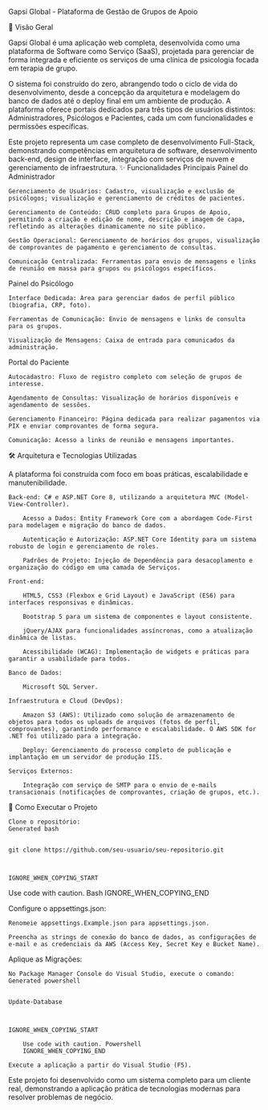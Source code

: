 Gapsi Global - Plataforma de Gestão de Grupos de Apoio

📜 Visão Geral

Gapsi Global é uma aplicação web completa, desenvolvida como uma plataforma de Software como Serviço (SaaS), projetada para gerenciar de forma integrada e eficiente os serviços de uma clínica de psicologia focada em terapia de grupo.

O sistema foi construído do zero, abrangendo todo o ciclo de vida do desenvolvimento, desde a concepção da arquitetura e modelagem do banco de dados até o deploy final em um ambiente de produção. A plataforma oferece portais dedicados para três tipos de usuários distintos: Administradores, Psicólogos e Pacientes, cada um com funcionalidades e permissões específicas.

Este projeto representa um case completo de desenvolvimento Full-Stack, demonstrando competências em arquitetura de software, desenvolvimento back-end, design de interface, integração com serviços de nuvem e gerenciamento de infraestrutura.
✨ Funcionalidades Principais
Painel do Administrador

    Gerenciamento de Usuários: Cadastro, visualização e exclusão de psicólogos; visualização e gerenciamento de créditos de pacientes.

    Gerenciamento de Conteúdo: CRUD completo para Grupos de Apoio, permitindo a criação e edição de nome, descrição e imagem de capa, refletindo as alterações dinamicamente no site público.

    Gestão Operacional: Gerenciamento de horários dos grupos, visualização de comprovantes de pagamento e gerenciamento de consultas.

    Comunicação Centralizada: Ferramentas para envio de mensagens e links de reunião em massa para grupos ou psicólogos específicos.

Painel do Psicólogo

    Interface Dedicada: Área para gerenciar dados de perfil público (biografia, CRP, foto).

    Ferramentas de Comunicação: Envio de mensagens e links de consulta para os grupos.

    Visualização de Mensagens: Caixa de entrada para comunicados da administração.

Portal do Paciente

    Autocadastro: Fluxo de registro completo com seleção de grupos de interesse.

    Agendamento de Consultas: Visualização de horários disponíveis e agendamento de sessões.

    Gerenciamento Financeiro: Página dedicada para realizar pagamentos via PIX e enviar comprovantes de forma segura.

    Comunicação: Acesso a links de reunião e mensagens importantes.

🛠️ Arquitetura e Tecnologias Utilizadas

A plataforma foi construída com foco em boas práticas, escalabilidade e manutenibilidade.

    Back-end: C# e ASP.NET Core 8, utilizando a arquitetura MVC (Model-View-Controller).

        Acesso a Dados: Entity Framework Core com a abordagem Code-First para modelagem e migração do banco de dados.

        Autenticação e Autorização: ASP.NET Core Identity para um sistema robusto de login e gerenciamento de roles.

        Padrões de Projeto: Injeção de Dependência para desacoplamento e organização do código em uma camada de Serviços.

    Front-end:

        HTML5, CSS3 (Flexbox e Grid Layout) e JavaScript (ES6) para interfaces responsivas e dinâmicas.

        Bootstrap 5 para um sistema de componentes e layout consistente.

        jQuery/AJAX para funcionalidades assíncronas, como a atualização dinâmica de listas.

        Acessibilidade (WCAG): Implementação de widgets e práticas para garantir a usabilidade para todos.

    Banco de Dados:

        Microsoft SQL Server.

    Infraestrutura e Cloud (DevOps):

        Amazon S3 (AWS): Utilizado como solução de armazenamento de objetos para todos os uploads de arquivos (fotos de perfil, comprovantes), garantindo performance e escalabilidade. O AWS SDK for .NET foi utilizado para a integração.

        Deploy: Gerenciamento do processo completo de publicação e implantação em um servidor de produção IIS.

    Serviços Externos:

        Integração com serviço de SMTP para o envio de e-mails transacionais (notificações de comprovantes, criação de grupos, etc.).

🚀 Como Executar o Projeto

    Clone o repositório:
    Generated bash

          
    git clone https://github.com/seu-usuario/seu-repositorio.git

        

    IGNORE_WHEN_COPYING_START

Use code with caution. Bash
IGNORE_WHEN_COPYING_END

Configure o appsettings.json:

    Renomeie appsettings.Example.json para appsettings.json.

    Preencha as strings de conexão do banco de dados, as configurações de e-mail e as credenciais da AWS (Access Key, Secret Key e Bucket Name).

Aplique as Migrações:

    No Package Manager Console do Visual Studio, execute o comando:
    Generated powershell

          
    Update-Database

        

    IGNORE_WHEN_COPYING_START

        Use code with caution. Powershell
        IGNORE_WHEN_COPYING_END

    Execute a aplicação a partir do Visual Studio (F5).

Este projeto foi desenvolvido como um sistema completo para um cliente real, demonstrando a aplicação prática de tecnologias modernas para resolver problemas de negócio.
